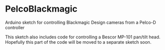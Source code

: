 # PelcoBlackmagic

Arduino sketch for controlling Blackmagic Design cameras from a Pelco-D controller

This sketch also includes code for controlling a Bescor MP-101 pan/tilt head. Hopefully this part of the code will be moved to a separate sketch soon.

